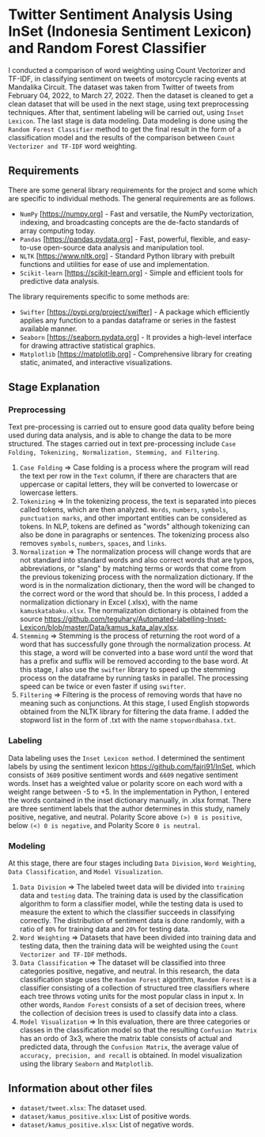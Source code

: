# Twitter Sentiment Analysis Using InSet (Indonesia Sentiment Lexicon) and Random Forest Classifier

I conducted a comparison of word weighting using Count Vectorizer and TF-IDF, in classifying sentiment on tweets of motorcycle racing events at Mandalika Circuit. The dataset was taken from Twitter of tweets from February 04, 2022, to March 27, 2022. Then the dataset is cleaned to get a clean dataset that will be used in the next stage, using text preprocessing techniques. After that, sentiment labeling will be carried out, using `Inset Lexicon`. The last stage is data modeling. Data modeling is done using the `Random Forest Classifier` method to get the final result in the form of a classification model and the results of the comparison between `Count Vectorizer and TF-IDF` word weighting. 

## Requirements
There are some general library requirements for the project and some which are specific to individual methods. The general requirements are as follows.

- `NumPy` [https://numpy.org] - Fast and versatile, the NumPy vectorization, indexing, and broadcasting concepts are the de-facto standards of array computing today.
- `Pandas` [https://pandas.pydata.org] - Fast, powerful, flexible, and easy-to-use open-source data analysis and manipulation tool.
- `NLTK` [https://www.nltk.org] - Standard Python library with prebuilt functions and utilities for ease of use and implementation.
- `Scikit-learn` [https://scikit-learn.org] - Simple and efficient tools for predictive data analysis.

The library requirements specific to some methods are:
- `Swifter` [https://pypi.org/project/swifter] - A package which efficiently applies any function to a pandas dataframe or series in the fastest available manner.
- `Seaborn` [https://seaborn.pydata.org] - It provides a high-level interface for drawing attractive statistical graphics.
- `Matplotlib` [https://matplotlib.org] - Comprehensive library for creating static, animated, and interactive visualizations.

## Stage Explanation

### Preprocessing
Text pre-processing is carried out to ensure good data quality before being used during data analysis, and is able to change the data to be more structured. The stages carried out in text pre-processing include `Case Folding, Tokenizing, Normalization, Stemming, and Filtering`.
1. `Case Folding` => Case folding is a process where the program will read the text per row in the `Text` column, if there are characters that are uppercase or capital letters, they will be converted to lowercase or lowercase letters.
2. `Tokenizing` => In the tokenizing process, the text is separated into pieces called tokens, which are then analyzed. `Words`, `numbers`, `symbols`, `punctuation marks`, and other important entities can be considered as tokens. In NLP, tokens are defined as "words" although tokenizing can also be done in paragraphs or sentences. The tokenizing process also removes `symbols`, `numbers`, `spaces`, and `links`.
3. `Normalization` => The normalization process will change words that are not standard into standard words and also correct words that are typos, abbreviations, or "slang" by matching terms or words that come from the previous tokenizing process with the normalization dictionary. If the word is in the normalization dictionary, then the word will be changed to the correct word or the word that should be. In this process, I added a normalization dictionary in Excel (.xlsx), with the name `kamuskatabaku.xlsx`. The normalization dictionary is obtained from the source https://github.com/teguhary/Automated-labelling-Inset-Lexicon/blob/master/Data/kamus_kata_alay.xlsx.
4. `Stemming` => Stemming is the process of returning the root word of a word that has successfully gone through the normalization process. At this stage, a word will be converted into a base word until the word that has a prefix and suffix will be removed according to the base word. At this stage, I also use the `swifter` library to speed up the stemming process on the dataframe by running tasks in parallel. The processing speed can be twice or even faster if using `swifter`.
5. `Filtering` => Filtering is the process of removing words that have no meaning such as conjunctions. At this stage, I used English stopwords obtained from the NLTK library for filtering the data frame. I added the stopword list in the form of .txt with the name `stopwordbahasa.txt`.

### Labeling
Data labeling uses the `Inset Lexicon method`. I determined the sentiment labels by using the sentiment lexicon https://github.com/fajri91/InSet, which consists of `3609` positive sentiment words and `6609` negative sentiment words. Inset has a weighted value or polarity score on each word with a weight range between -5 to +5. In the implementation in Python, I entered the words contained in the inset dictionary manually, in .xlsx format. There are three sentiment labels that the author determines in this study, namely positive, negative, and neutral. Polarity Score above `(>) 0 is positive`, below `(<) 0 is negative`, and Polarity Score `0 is neutral`.
 
### Modeling
At this stage, there are four stages including `Data Division`, `Word Weighting`, `Data Classification`, and `Model Visualization`.

1. `Data Division` => The labeled tweet data will be divided into `training` data and `testing` data. The training data is used by the classification algorithm to form a classifier model, while the testing data is used to measure the extent to which the classifier succeeds in classifying correctly. The distribution of sentiment data is done randomly, with a ratio of `80%` for training data and `20%` for testing data.
2. `Word Weighting` => Datasets that have been divided into training data and testing data, then the training data will be weighted using the `Count Vectorizer and TF-IDF` methods.
3. `Data Classification` => The dataset will be classified into three categories positive, negative, and neutral. In this research, the data classification stage uses the `Random Forest` algorithm, `Random Forest` is a classifier consisting of a collection of structured tree classifiers where each tree throws voting units for the most popular class in input x. In other words, `Random Forest` consists of a set of decision trees, where the collection of decision trees is used to classify data into a class.
4. `Model Visualization` => In this evaluation, there are three categories or classes in the classification model so that the resulting `Confusion Matrix` has an ordo of 3x3, where the matrix table consists of actual and predicted data, through the `Confusion Matrix`, the average value of `accuracy, precision, and recall` is obtained. In model visualization using the library `Seaborn` and `Matplotlib`.

## Information about other files

* `dataset/tweet.xlsx`: The dataset used.
* `dataset/kamus_positive.xlsx`: List of positive words.
* `dataset/kamus_positive.xlsx`: List of negative words.
